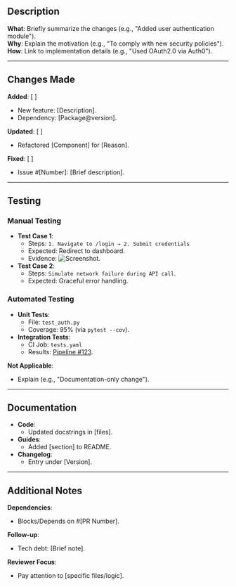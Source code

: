 ## Description  
**What**: Briefly summarize the changes (e.g., "Added user authentication module").  
**Why**: Explain the motivation (e.g., "To comply with new security policies").  
**How**: Link to implementation details (e.g., "Used OAuth2.0 via Auth0").  

---

## Changes Made
**Added**: [ ]
- New feature: [Description].  
- Dependency: [Package@version].  

**Updated**: [ ]
- Refactored [Component] for [Reason].  

**Fixed**: [ ]
- Issue #[Number]: [Brief description].  

---

## Testing
### Manual Testing
- **Test Case 1**:  
    - Steps: `1. Navigate to /login → 2. Submit credentials`  
    - Expected: Redirect to dashboard.  
    - Evidence: ![Screenshot](link).  
- **Test Case 2**:  
    - Steps: `Simulate network failure during API call`.  
    - Expected: Graceful error handling.  

### Automated Testing
- **Unit Tests**:  
    - File: `test_auth.py`  
    - Coverage: 95% (via `pytest --cov`).  
- **Integration Tests**:  
    - CI Job: `tests.yaml`  
    - Results: [Pipeline #123](link).  

**Not Applicable**:  
- Explain (e.g., "Documentation-only change").  

---

## Documentation
- **Code**:
    - Updated docstrings in [files].  
- **Guides**:
    - Added [section] to README.  
- **Changelog**:
    - Entry under [Version].  

---

## Additional Notes  
**Dependencies**:  
- Blocks/Depends on #[PR Number].  

**Follow-up**:  
- Tech debt: [Brief note].  

**Reviewer Focus**:  
- Pay attention to [specific files/logic].  
